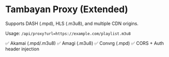 # Tambayan Proxy (Extended)

Supports DASH (.mpd), HLS (.m3u8), and multiple CDN origins.

Usage:
`/api/proxy?url=https://example.com/playlist.m3u8`

✅ Akamai (.mpd/.m3u8)
✅ Amagi (.m3u8)
✅ Convrg (.mpd)
✅ CORS + Auth header injection
